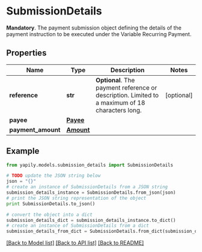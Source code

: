 # SubmissionDetails

__Mandatory__. The payment submission object defining the details of the payment instruction to be executed under the Variable Recurring Payment.

## Properties
Name | Type | Description | Notes
------------ | ------------- | ------------- | -------------
**reference** | **str** | __Optional__. The payment reference or description. Limited to a maximum of 18 characters long. | [optional] 
**payee** | [**Payee**](Payee.md) |  | 
**payment_amount** | [**Amount**](Amount.md) |  | 

## Example

```python
from yapily.models.submission_details import SubmissionDetails

# TODO update the JSON string below
json = "{}"
# create an instance of SubmissionDetails from a JSON string
submission_details_instance = SubmissionDetails.from_json(json)
# print the JSON string representation of the object
print SubmissionDetails.to_json()

# convert the object into a dict
submission_details_dict = submission_details_instance.to_dict()
# create an instance of SubmissionDetails from a dict
submission_details_from_dict = SubmissionDetails.from_dict(submission_details_dict)
```
[[Back to Model list]](../README.md#documentation-for-models) [[Back to API list]](../README.md#documentation-for-api-endpoints) [[Back to README]](../README.md)


